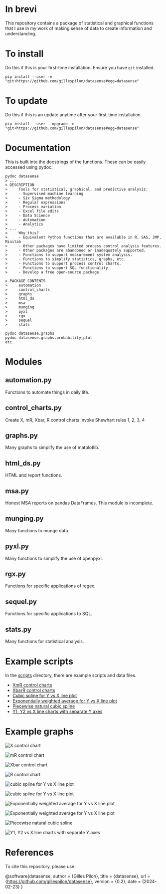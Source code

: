 # In brevi

This repository contains a package of statistical and graphical functions
that I use in my work of making sense of data to create information
and understanding.

# To install #

Do this if this is your first-time installation. Ensure you have `git` installed.

```
pip install --user -e "git+https://github.com/gillespilon/datasense#egg=datasense"
```

# To update #

Do this if this is an update anytime after your first-time installation.

```
pip install --user --upgrade -e "git+https://github.com/gillespilon/datasense#egg=datasense"
```
# Documentation

This is built into the docstrings of the functions. These can be easily accessed using pydoc.

    pydoc datasense
    > ...
    > DESCRIPTION
    >     Tools for statistical, graphical, and predictive analysis:
    >     - Supervised machine learning
    >     - Six Sigma methodology
    >     - Regular expressions
    >     - Process variation
    >     - Excel file edits
    >     - Data Science
    >     - Automation
    >     - Analytics
    > ...
    >     Why this?
    >     - Equivalent Python functions that are available in R, SAS, JMP, Minitab
    >     - Other packages have limited process control analysis features.
    >     - Other packages are abandoned or inadequately supported.
    >     - Functions to support measurement system analysis.
    >     - Functions to simplify statistics, graphs, etc.
    >     - Functions to support process control charts.
    >     - Functions to support SQL functionality.
    >     - Develop a free open-source package.

    > PACKAGE CONTENTS
    >     automation
    >     control_charts
    >     graphs
    >     html_ds
    >     msa
    >     munging
    >     pyxl
    >     rgx
    >     sequel
    >     stats

    pydoc datasense.graphs
    pydoc datasense.graphs.probability_plot
    etc.

# Modules

## automation.py

Functions to automate things in daily life.

## control_charts.py

Create X, mR, Xbar, R control charts
Invoke Shewhart rules 1, 2, 3, 4

## graphs.py

Many graphs to simplify the use of matplotlib.

## html_ds.py

HTML and report functions.


## msa.py

Honest MSA reports on pandas DataFrames. This module is incomplete.

## munging.py

Many functions to munge data.

## pyxl.py

Many functions to simplify the use of openpyxl.

## rgx.py

Functions for specific applications of regex.

## sequel.py

Functions for specific applications to SQL.

## stats.py

Many functions for statistical analysis.

# Example scripts

In the [scripts](scripts/) directory, there are example scripts and data files.

- [XmR control charts](tree/master/scripts/x_mr_control_charts.py)
- [XbarR control charts](xbar_r_control_charts.py)
- [Cubic spline for Y vs X line plot](cubic_spline.py)
- [Exponentially weighted average for Y vs X line plot](exponentially_weighted_average_example.py)
- [Piecewise natural cubic spline](scripts/piecewise_natural_cubic_spline.py)
- [Y1, Y2 vs X line charts with separate Y axes](plot_lineleft_lineright_x_y1_y2.py)

# Example graphs

![X control chart](scripts/x_mr_example_x.svg)

![mR control chart](scripts/x_mr_example_mr.svg)

![Xbar control chart](scripts/xbar_r_example_xbar.svg)

![R control chart](scripts/xbar_r_example_r.svg)

![cubic spline for Y vs X line plot](scripts/cubic_spline_datetime_float.svg)

![cubic spline for Y vs X line plot](scripts/cubic_spline_integer_float.svg)

![Exponentially weighted average for Y vs X line plot](scripts/exponentially_weighted_average_datetime_float.svg)

![Exponentially weighted average for Y vs X line plot](scripts/exponentially_weighted_average_integer_float.svg)

![Piecewise natural cubic spline](scripts/spline_piecewise_natural_cubic_spline_TARGET_FEATURE_30.svg)

![Y1, Y2 vs X line charts with separate Y axes](scripts/plot_lineleft_lineright_x_y1_y2.svg)

# References

To cite this repository, please use:

@software{datasense,
  author      = {Gilles Pilon},
  title       = {datasense},
  url         = {https://github.com/gillespilon/datasense},
  version     = {0.2},
  date        = {2024-02-23}
}
